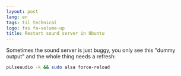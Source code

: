 ```yaml
---
layout: post
lang: en
tags: til technical
logo: fas fa-volume-up
title: Restart sound server in Ubuntu
---
```


Sometimes the sound server is just buggy, you only see this "dummy output" and the whole thing needs a refresh:

```sh
pulseaudio -k && sudo alsa force-reload
```
